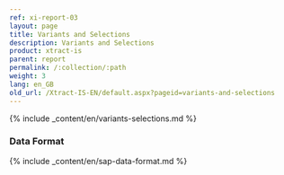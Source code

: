 ```yaml
---
ref: xi-report-03
layout: page
title: Variants and Selections
description: Variants and Selections
product: xtract-is
parent: report
permalink: /:collection/:path
weight: 3
lang: en_GB
old_url: /Xtract-IS-EN/default.aspx?pageid=variants-and-selections
---
```


{% include _content/en/variants-selections.md %}

### Data Format

{% include _content/en/sap-data-format.md  %}